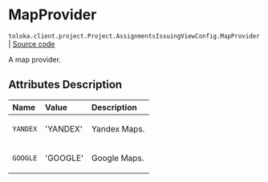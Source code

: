 # MapProvider
`toloka.client.project.Project.AssignmentsIssuingViewConfig.MapProvider` | [Source code](https://github.com/Toloka/toloka-kit/blob/v1.2.1/src/client/project/__init__.py#L151)

A map provider.

## Attributes Description

| Name | Value | Description |
| :------| :-----------| :----------| 
`YANDEX`|'YANDEX'|<p>Yandex Maps.</p>
`GOOGLE`|'GOOGLE'|<p>Google Maps.</p>
